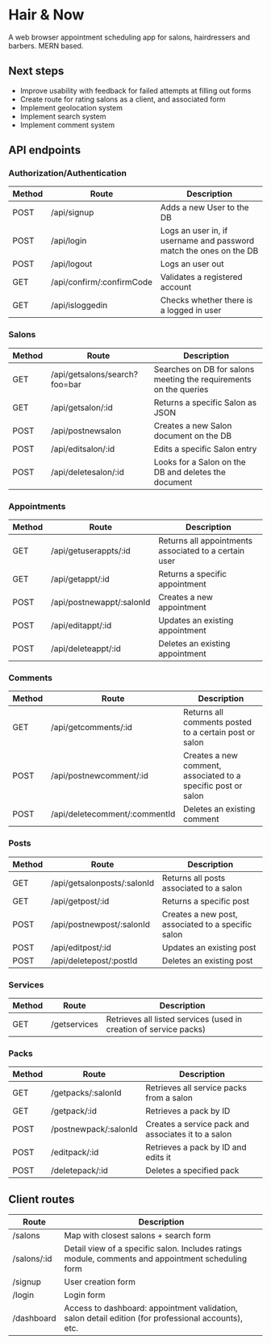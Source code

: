 # Hair & Now
A web browser appointment scheduling app for salons, hairdressers and barbers. MERN based. 

## Next steps

- Improve usability with feedback for failed attempts at filling out forms
- Create route for rating salons as a client, and associated form
- Implement geolocation system
- Implement search system
- Implement comment system

## API endpoints

### Authorization/Authentication
| **Method** | **Route**                 | **Description**                                                    |
|------------|---------------------------|--------------------------------------------------------------------|
| POST       | /api/signup               | Adds a new User to the DB                                          |
| POST       | /api/login                | Logs an user in, if username and password match the ones on the DB |
| POST       | /api/logout               | Logs an user out                                                   |
| GET        | /api/confirm/:confirmCode | Validates a registered account                                     |
| GET        | /api/isloggedin           | Checks whether there is a logged in user                           |
### Salons
| **Method**  | **Route**                     | **Description**                                                   |
|-------------|-------------------------------|-------------------------------------------------------------------|
| GET         | /api/getsalons/search?foo=bar | Searches on DB for salons meeting the requirements on the queries |
| GET         | /api/getsalon/:id             | Returns a specific Salon as JSON                                  |
| POST        | /api/postnewsalon             | Creates a new Salon document on the DB                            |
| POST        | /api/editsalon/:id            | Edits a specific Salon entry                                      |
| POST        | /api/deletesalon/:id          | Looks for a Salon on the DB and deletes the document              |
### Appointments
| **Method** | **Route**                     | **Description**                                         |
|------------|-------------------------------|---------------------------------------------------------|
| GET        | /api/getuserappts/:id         | Returns all appointments associated to a certain user   |
| GET        | /api/getappt/:id              | Returns a specific appointment                          |
| POST       | /api/postnewappt/:salonId     | Creates a new appointment                               |
| POST       | /api/editappt/:id             | Updates an existing appointment                         |
| POST       | /api/deleteappt/:id           | Deletes an existing appointment                         |
### Comments
| **Method** | **Route**                      | **Description**                                               |
|------------|--------------------------------|---------------------------------------------------------------|
| GET        | /api/getcomments/:id           | Returns all comments posted to a certain post or salon        |
| POST       | /api/postnewcomment/:id        | Creates a new comment, associated to a specific post or salon |
| POST       | /api/deletecomment/:commentId  | Deletes an existing comment                                   |
### Posts
| **Method** | **Route**                      | **Description**                                       |
|------------|--------------------------------|-------------------------------------------------------|
| GET        | /api/getsalonposts/:salonId    | Returns all posts associated to a salon               |
| GET        | /api/getpost/:id               | Returns a specific post                               |
| POST       | /api/postnewpost/:salonId      | Creates a new post, associated to a specific salon    |
| POST       | /api/editpost/:id              | Updates an existing post                              |
| POST       | /api/deletepost/:postId        | Deletes an existing post                              |
### Services
| **Method** | **Route**             | **Description**                                                   |
|------------|-----------------------|-------------------------------------------------------------------|
| GET        | /getservices          | Retrieves all listed services (used in creation of service packs) |
### Packs
| **Method** | **Route**             | **Description**                                     |
|------------|-----------------------|-----------------------------------------------------|
| GET        | /getpacks/:salonId    | Retrieves all service packs from a salon            |
| GET        | /getpack/:id          | Retrieves a pack by ID                              |
| POST       | /postnewpack/:salonId | Creates a service pack and associates it to a salon |
| POST       | /editpack/:id         | Retrieves a pack by ID and edits it                 |
| POST       | /deletepack/:id       | Deletes a specified pack                            |

## Client routes
| **Route**   | **Description**                                                                                    |
|-------------|----------------------------------------------------------------------------------------------------|
| /salons     | Map with closest salons + search form                                                              |
| /salons/:id | Detail view of a specific salon. Includes ratings module, comments and appointment scheduling form |
| /signup     | User creation form                                                                                 |
| /login      | Login form                                                                                         |
| /dashboard  | Access to dashboard: appointment validation, salon detail edition (for professional accounts), etc.|